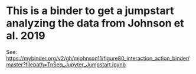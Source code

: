 # This is a binder to get a jumpstart analyzing the data from Johnson et al. 2019

See: https://mybinder.org/v2/gh/mjohnson11/figure80_interaction_action_binder/master?filepath=TnSeq_Jupyter_Jumpstart.ipynb
